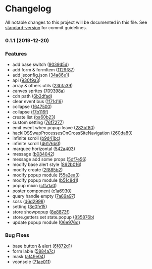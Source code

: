 # Changelog

All notable changes to this project will be documented in this file. See [standard-version](https://github.com/conventional-changelog/standard-version) for commit guidelines.

### 0.1.1 (2019-12-20)


### Features

* add base switch ([9039d5d](https://github.com/musi1024/vue-component-library/commit/9039d5da2256e3bb739359aea6fa90ef142c9025))
* add form & formItem ([1129f87](https://github.com/musi1024/vue-component-library/commit/1129f87648a7be78c315978a37544a4ccda49006))
* add jsconfig.json ([34a86e1](https://github.com/musi1024/vue-component-library/commit/34a86e15c5a6826b4bc6a7916d1de0d951a675d1))
* api ([930f9a3](https://github.com/musi1024/vue-component-library/commit/930f9a31702add40249032db5cf3bdf213c95fb1))
* array & others utils ([23b1a39](https://github.com/musi1024/vue-component-library/commit/23b1a39aab2706a4ce6e690892f7d7682b3db21a))
* canves sprites ([709398a](https://github.com/musi1024/vue-component-library/commit/709398a22eab1f164057f03eb60025b10c2e545d))
* cdn path ([6b3dfad](https://github.com/musi1024/vue-component-library/commit/6b3dfad1a177fd9d338c9066c3001a621ac68692))
* clear event bus ([1f71d16](https://github.com/musi1024/vue-component-library/commit/1f71d16ada5bc56b1fca3aeae7ceacdbedf1ccd5))
* collapse ([1647500](https://github.com/musi1024/vue-component-library/commit/16475000e3ff5d950e13c6d3d311cd8a57d7fa93))
* collapse ([f7b116f](https://github.com/musi1024/vue-component-library/commit/f7b116f036de077ea6a3acdf837edcd42cec9905))
* create list ([ba60b23](https://github.com/musi1024/vue-component-library/commit/ba60b23a158390940bd84b34944e3d930286eaf2))
* custom setting ([76f7277](https://github.com/musi1024/vue-component-library/commit/76f72773bd843be3b7621a246f5d80e13ab5e86b))
* emit event when popup leave ([282bf80](https://github.com/musi1024/vue-component-library/commit/282bf80bc037b664d2c0b26c89143599382b3c0b))
* hackIOSSwapProcessesOnCrossSiteNavigation ([260da80](https://github.com/musi1024/vue-component-library/commit/260da80d8738da2654e0cbfffebdbc544e40733c))
* infinite scroll ([b9d41bc](https://github.com/musi1024/vue-component-library/commit/b9d41bc69157b8abd3440698cfe7e1381d683ee3))
* infinite scroll ([46176b0](https://github.com/musi1024/vue-component-library/commit/46176b093f1535269e89350c8d5d90022205c83c))
* marquee horizontal ([542a403](https://github.com/musi1024/vue-component-library/commit/542a403aea22d905dd2ae7f3c130dbb1da4d8c7e))
* message ([b084042](https://github.com/musi1024/vue-component-library/commit/b08404203b8e3167debb9de03e228f6adbf9a1ec))
* message add some props ([5df7e56](https://github.com/musi1024/vue-component-library/commit/5df7e562943e6c65b4756001537c56d02d7e7ca4))
* modify base alert style ([862b016](https://github.com/musi1024/vue-component-library/commit/862b016cc54967606c6ba5874338c58c5805191f))
* modify create ([2f885b2](https://github.com/musi1024/vue-component-library/commit/2f885b2af411433ae0d977a39aa40cb43f80f886))
* modify popup module ([55a2ea3](https://github.com/musi1024/vue-component-library/commit/55a2ea39f072f220af28cf88900752838589535e))
* modify popup module ([b51c8d1](https://github.com/musi1024/vue-component-library/commit/b51c8d1962432d6aef99e78e6a6151e9a2689bf6))
* popup mixin ([cffa1a0](https://github.com/musi1024/vue-component-library/commit/cffa1a0c266e9875d20fcf0a4fe4cbc34294bd9e))
* poster component ([c1a6930](https://github.com/musi1024/vue-component-library/commit/c1a693065efa6789ab9eb1be58bef9ac963cacd0))
* query handle empty ([7a89a97](https://github.com/musi1024/vue-component-library/commit/7a89a973b711315504c1c1f1356344caa09f9612))
* scss ([d6d2998](https://github.com/musi1024/vue-component-library/commit/d6d29986f5ba1df7fbe3d5892fae44e5518ab397))
* setting ([3e0fe15](https://github.com/musi1024/vue-component-library/commit/3e0fe1573e4714a9c7e7215fddfa02b8116cbfc4))
* store showpopup ([8e8873f](https://github.com/musi1024/vue-component-library/commit/8e8873fc7960e34e8de31bd340a9833ba59e7b35))
* store.getters set state.popup ([835876b](https://github.com/musi1024/vue-component-library/commit/835876b37c06dc2eecded95d096151511f2178e2))
* update popup module ([06e976d](https://github.com/musi1024/vue-component-library/commit/06e976d5b32946bb75f1a3d4b504c0565800d74c))


### Bug Fixes

* base button & alert ([6f872d1](https://github.com/musi1024/vue-component-library/commit/6f872d1b5e407fe5467c3b0d42b0b39673f6e906))
* form lable ([5884a7c](https://github.com/musi1024/vue-component-library/commit/5884a7c4d41b19d2643c0f98a1d39a7b029b85a1))
* mask ([af49e04](https://github.com/musi1024/vue-component-library/commit/af49e04e0b65bfedc4c76e29728a68eeacba376d))
* vconsole ([71ae011](https://github.com/musi1024/vue-component-library/commit/71ae011623ff8db9a11cbdf9b40bc24f790fc75f))
